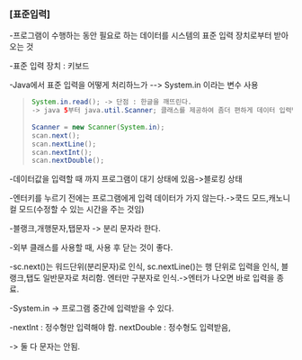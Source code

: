 ### [표준입력]

-프로그램이 수행하는 동안 필요로 하는 데이터를 시스템의 표준 입력 장치로부터 받아오는 것

-표준 입력 장치 : 키보드

-Java에서 표준 입력을 어떻게 처리하느가 --> System.in 이라는 변수 사용

> ```java
> System.in.read(); -> 단점 : 한글을 깨뜨린다.
> -> java 5부터 java.util.Scanner; 클래스를 제공하여 좀더 편하게 데이터 입력받을 수 있게 API를 추가했다.
>     
> Scanner = new Scanner(System.in);
> scan.next();
> scan.nextLine();
> scan.nextInt();
> scan.nextDouble();
> ```

-데이터값을 입력할 때 까지 프로그램이 대기 상태에 있음->블로킹 상태

-엔터키를 누르기 전에는 프로그램에게 입력 데이터가 가지 않는다.->쿡드 모드,캐노니컬 모드(수정할 수 있는 시간을 주는 것임)

-블랭크,개행문자,탭문자 -> 분리 문자라 한다.

-외부 클래스를 사용할 때, 사용 후 닫는 것이 좋다.

-sc.next()는 워드단위(분리문자)로 인식, sc.nextLine()는 행 단위로 입력을 인식, 블랭크,탭도 일반문자로 처리함. 엔터만 구분자로 인식.->엔터가 나오면 바로 입력을 종료.

-System.in -> 프로그램 중간에 입력받을 수 있다.

-nextInt : 정수형만 입력해야 함. nextDouble : 정수형도 입력받음, 

-> 둘 다 문자는 안됨.